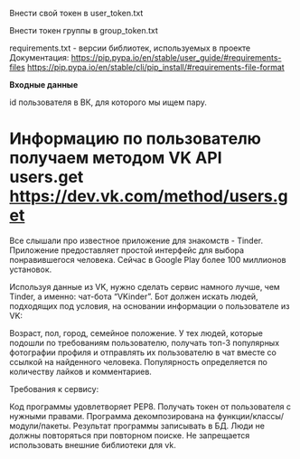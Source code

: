 Внести свой токен в user_token.txt

Внести токен группы в group_token.txt

requirements.txt - версии библиотек, используемых в проекте
Документация:
https://pip.pypa.io/en/stable/user_guide/#requirements-files
https://pip.pypa.io/en/stable/cli/pip_install/#requirements-file-format

**Входные данные**

id пользователя в ВК, для которого мы ищем пару.

# Информацию по пользователю получаем методом VK API users.get https://dev.vk.com/method/users.get

Все слышали про известное приложение для знакомств - Tinder. Приложение предоставляет простой интерфейс для выбора понравившегося человека. Сейчас в Google Play более 100 миллионов установок.

Используя данные из VK, нужно сделать сервис намного лучше, чем Tinder, а именно: чат-бота “VKinder”. Бот должен искать людей, подходящих под условия, на основании информации о пользователе из VK:

Возраст,
пол,
город,
семейное положение.
У тех людей, которые подошли по требованиям пользователю, получать топ-3 популярных фотографии профиля и отправлять их пользователю в чат вместе со ссылкой на найденного человека.
Популярность определяется по количеству лайков и комментариев.

Требования к сервису:

Код программы удовлетворяет PEP8.
Получать токен от пользователя с нужными правами.
Программа декомпозирована на функции/классы/модули/пакеты.
Результат программы записывать в БД.
Люди не должны повторяться при повторном поиске.
Не запрещается использовать внешние библиотеки для vk.
